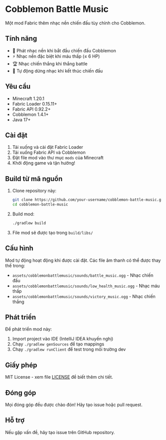 # Cobblemon Battle Music

Một mod Fabric thêm nhạc nền chiến đấu tùy chỉnh cho Cobblemon.

## Tính năng

- 🎵 Phát nhạc nền khi bắt đầu chiến đấu Cobblemon
- ⚡ Nhạc nền đặc biệt khi máu thấp (≤ 6 HP)
- 🏆 Nhạc chiến thắng khi thắng battle
- 🔄 Tự động dừng nhạc khi kết thúc chiến đấu

## Yêu cầu

- Minecraft 1.20.1
- Fabric Loader 0.15.11+
- Fabric API 0.92.2+
- Cobblemon 1.4.1+
- Java 17+

## Cài đặt

1. Tải xuống và cài đặt Fabric Loader
2. Tải xuống Fabric API và Cobblemon
3. Đặt file mod vào thư mục `mods` của Minecraft
4. Khởi động game và tận hưởng!

## Build từ mã nguồn

1. Clone repository này:
   ```bash
   git clone https://github.com/your-username/cobblemon-battle-music.git
   cd cobblemon-battle-music
   ```

2. Build mod:
   ```bash
   ./gradlew build
   ```

3. File mod sẽ được tạo trong `build/libs/`

## Cấu hình

Mod tự động hoạt động khi được cài đặt. Các file âm thanh có thể được thay thế trong:
- `assets/cobblemonbattlemusic/sounds/battle_music.ogg` - Nhạc chiến đấu
- `assets/cobblemonbattlemusic/sounds/low_health_music.ogg` - Nhạc máu thấp
- `assets/cobblemonbattlemusic/sounds/victory_music.ogg` - Nhạc chiến thắng

## Phát triển

Để phát triển mod này:

1. Import project vào IDE (IntelliJ IDEA khuyến nghị)
2. Chạy `./gradlew genSources` để tạo mappings
3. Chạy `./gradlew runClient` để test trong môi trường dev

## Giấy phép

MIT License - xem file [LICENSE](LICENSE) để biết thêm chi tiết.

## Đóng góp

Mọi đóng góp đều được chào đón! Hãy tạo issue hoặc pull request.

## Hỗ trợ

Nếu gặp vấn đề, hãy tạo issue trên GitHub repository.